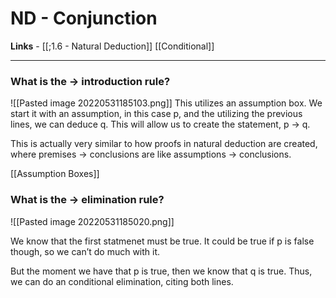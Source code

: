 # ND - Conjunction 

**Links** - [[;1.6 - Natural Deduction]]
[[Conditional]]

---

### What is the $\to$ introduction rule?

![[Pasted image 20220531185103.png]]
This utilizes an assumption box. 
We start it with an assumption, in this case p, and the utilizing the previous lines, we can deduce q. This will allow us to create the statement, p → q. 

This is actually very similar to how proofs in natural deduction are created, where premises → conclusions are like assumptions → conclusions. 

[[Assumption Boxes]]

### What is the $\to$ elimination rule? 

![[Pasted image 20220531185020.png]]

We know that the first statmenet must be true. It could be true if p is false though, so we can’t do much with it. 

But the moment we have that p is true, then we know that q is true. Thus, we can do an conditional elimination, citing both lines. 

